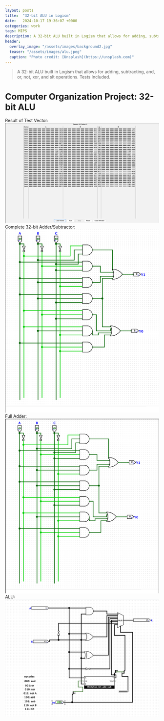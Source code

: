 ```yaml
---
layout: posts
title:  "32-bit ALU in Logism"
date:   2024-10-17 19:36:07 +0000
categories: work
tags: MIPS
description: A 32-bit ALU built in Logism that allows for adding, subtracting, and, or, not, xor, and slt operations. Tests Included.
header:
  overlay_image: "/assets/images/background2.jpg"
  teaser: "/assets/images/alu.jpeg"
  caption: "Photo credit: [Unsplash](https://unsplash.com)"
---
```

> A 32-bit ALU built in Logism that allows for adding, subtracting, and, or, not, xor, and slt operations. Tests Included.

# Computer Organization Project: 32-bit ALU
Result of Test Vector:
![Result of Test Vector](/assets/images/testresult.png)
Complete 32-bit Adder/Subtractor:
![Complete 32-bit Adder/Subtractor](/assets/images/addsub.png)
Full Adder:
![Full Adder](/assets/images/fulladder.png)
ALU:
![ALU](/assets/images/ALU.png)